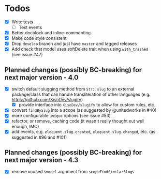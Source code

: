# Todos

- [x] Write tests
    - [ ] Test events
- [x] Better docblock and inline-commenting
- [x] Make code style consistent
- [x] Drop `develop` branch and just have `master` and tagged releases
- [x] Add check that model uses softDelete trait when using `with_trashed` (see issue #47)

## Planned changes (possibly BC-breaking) for next major version - 4.0

- [x] switch default slugging method from `Str::slug` to an external package/class that can handle transliteration of other languages (e.g. https://github.com/XisoDev/slugify)
    - [x] provide interface into `XisoDev/slugify` to allow for custom rules, etc.
- [X] convert `findBySlug` into a scope (as suggested by @unitedworks in #40)
- [x] more configurable `unique` options (see issue #53)
- [x] refactor, or remove, caching code (it wasn't really thought out well enough, IMO)
- [x] add events, e.g. `eloquent.slug.created`, `eloquent.slug.changed`, etc. (as suggested in #96 and #101)

## Planned changes (possibly BC-breaking) for next major version - 4.3

- [x] remove unused `$model` argument from `scopeFindSimilarSlugs`
